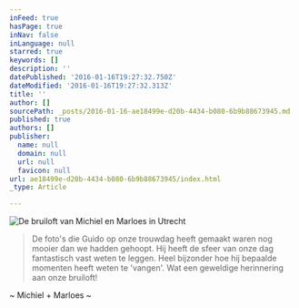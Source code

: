 ```yaml
---
inFeed: true
hasPage: true
inNav: false
inLanguage: null
starred: true
keywords: []
description: ''
datePublished: '2016-01-16T19:27:32.750Z'
dateModified: '2016-01-16T19:27:32.313Z'
title: ''
author: []
sourcePath: _posts/2016-01-16-ae18499e-d20b-4434-b080-6b9b88673945.md
published: true
authors: []
publisher:
  name: null
  domain: null
  url: null
  favicon: null
url: ae18499e-d20b-4434-b080-6b9b88673945/index.html
_type: Article

---
```

![De bruiloft van Michiel en Marloes in Utrecht](https://the-grid-user-content.s3-us-west-2.amazonaws.com/3274489e-8418-4294-9c51-a87af3732ca0.jpg)

> De foto's die Guido op onze trouwdag heeft gemaakt waren nog mooier dan we hadden gehoopt.
> Hij heeft de sfeer van onze dag fantastisch vast weten te leggen.
> Heel bijzonder hoe hij bepaalde momenten heeft weten te 'vangen'.
> Wat een geweldige herinnering aan onze bruiloft!

~ Michiel + Marloes ~